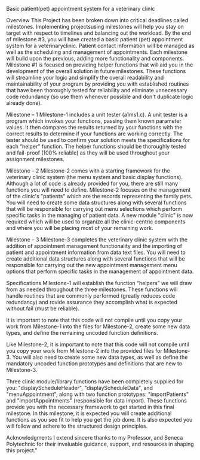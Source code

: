 Basic patient(pet) appointment system for a veterinary clinic

Overview
This Project has been broken down into critical deadlines called milestones. Implementing projectsusing milestones will help you stay on target with respect to timelines and balancing out the workload. By the end of milestone #3, you will have created a basic patient (pet) appointment system for a veterinaryclinic. Patient contact information will be managed as well as the scheduling and management of appointments. Each milestone will build upon the previous, adding more functionality and components. Milestone #1 is focused on providing helper functions that will aid you in the development of the overall solution in future milestones. These functions will streamline your logic and simplify the overall readability and maintainability of your program by providing you with established routines that have been thoroughly tested for reliability and eliminate unnecessary code redundancy (so use them whenever possible and don't duplicate logic already done).

Milestone – 1
Milestone-1 includes a unit tester (a1ms1.c). A unit tester is a program which invokes your functions, passing them known parameter values. It then compares the results returned by your functions with the correct results to determine if your functions are working correctly. The tester should be used to confirm your solution meets the specifications for each “helper” function. The helper functions should be thoroughly tested and fail-proof (100% reliable) as they will be used throughout your assignment milestones. 

Milestone – 2
Milestone-2 comes with a starting framework for the veterinary clinic system (the menu system and basic display functions). Although a lot of code is already provided for you, there are still many functions you will need to define. Milestone-2 focuses on the management of the clinic's "patients" which are the records representing the family pets. You will need to create some data structures along with several functions that will be responsible for carrying out menu selections which perform specific tasks in the managing of patient data. A new module "clinic" is now required which will be used to organize all the clinic-centric components and where you will be placing most of your remaining work.

Milestone – 3 
Milestone-3 completes the veterinary clinic system with the addition of appointment management functionality and the importing of patient and appointment information from data text files. You will need to create additional data structures along with several functions that will be responsible for carrying out the new appointment management menu options that perform specific tasks in the management of appointment data.

Specifications
Milestone-1 will establish the function “helpers” we will draw from as needed throughout the three milestones. These functions will handle routines that are commonly performed (greatly reduces code redundancy) and rovide assurance they accomplish what is expected without fail (must be reliable).

It is important to note that this code will not compile until you copy your work from Milestone-1 into the files for Milestone-2, create some new data types, and define the remaining uncoded function definitions.

Like Milestone-2, it is important to note that this code will not compile until you copy your work from Milestone-2 into the provided files for Milestone-3. You will also need to create some new data types, as
well as define the mandatory uncoded function prototypes and definitions that are new to Milestone-3.

Three clinic module/library functions have been completely supplied for you: "displayScheduleHeader", "displayScheduleData", and "menuAppointment", along with two function prototypes: "importPatients" and "importAppointments" (responsible for data import). These functions provide you with the necessary framework to get started in this final milestone. In this milestone, it is expected you will create additional functions as you see fit to help you get the job done. It is also expected you will follow and adhere to the structured design principles.

Acknowledgments
I extend sincere thanks to my Professor, and Seneca Polytechnic for their invaluable guidance, support, and resources in shaping this project."
